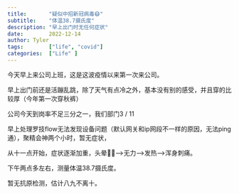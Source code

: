 ```yaml
---
title:       "疑似中招新冠病毒😷"
subtitle:    "体温38.7摄氏度"
description: "早上出门时无任何症状"
date:        2022-12-14
author: Tyler
tags:        ["life", "covid"]
categories:  ["Life" ]
---
```


今天早上来公司上班，这是这波疫情以来第一次来公司。  

早上出门前还是活蹦乱跳，除了天气有点冷之外，基本没有别的感受，并且穿的比较厚（今年第一次穿秋裤）  

公司今天到岗率不足三分之一，我们部门3 / 11  

早上处理罗技flow无法发现设备问题（默认网关和ip网段不一样的原因，无法ping通），聚精会神两个小时，暂无症状，  

从十一点开始，症状逐渐加重，头晕😵‍💫-->无力-->发热-->浑身刺痛。

下午两点多左右，测量体温38.7摄氏度。  

暂无抗原检测，估计八九不离十。
